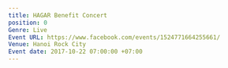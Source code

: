 ```yaml
---
title: HAGAR Benefit Concert
position: 0
Genre: Live
Event URL: https://www.facebook.com/events/1524771664255661/
Venue: Hanoi Rock City
Event date: 2017-10-22 07:00:00 +07:00
---
```


